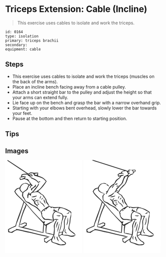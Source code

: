 # Triceps Extension: Cable (Incline)
> This exercise uses cables to isolate and work the triceps.

``` 
id: 0164 
type: isolation 
primary: triceps brachii 
secondary:  
equipment: cable 
``` 

## Steps

 - This exercise uses cables to isolate and work the triceps (muscles on the back of the arms).
 - Place an incline bench facing away from a cable pulley.
 - Attach a short straight bar to the pulley and adjust the height so that your arms can extend fully.
 - Lie face up on the bench and grasp the bar with a narrow overhand grip.
 - Starting with your elbows bent overhead, slowly lower the bar towards your feet.
 - Pause at the bottom and then return to starting position.

## Tips


## Images

<svg width="187pt" height="300" viewBox="0 0 187 225" xmlns="http://www.w3.org/2000/svg"><g fill="#FFF"><path d="M0 0h5.79c-.14.38-.44 1.13-.58 1.51C21.01 12 36.76 22.62 52.78 32.78c-4.38.03-8.69.81-12.91 1.96-.45 1.72-.91 3.44-1.37 5.16-1.02.8-2.03 1.61-3.04 2.43 4.36-.16 8.49-1.66 12.8-2.1-2.16 3.8-6.56 4.81-10.4 6.04a92.68 92.68 0 0 0-3.02-4.32c.13 2.04-.28 5.12 2.1 6 4.06-.04 7.98-2.91 12.05-1.35 3.8 1.08 6.63 3.92 9.27 6.69a190.6 190.6 0 0 0 2.3 5.27c-.74.36-1.49.72-2.24 1.09-2.61-1.99-5.5-4.34-9.01-3.89-3.02.5-6.26.97-8.74 2.9-2.7 2-4.16 5.12-5.7 8-2.34.66-4.73 1.24-6.93 2.3-2.78 1.52-4.15 4.54-5.76 7.1 4.71 10.51 15.09 16.39 22.19 25.02-5.65 19.68-14.76 38.24-19.69 58.14-5.98 2.77-12.11 5.24-17.79 8.62.14 2.32.28 4.65.58 6.96 3.03.68 6.09 1.29 9.17 1.71 3.74-2.65 7.4-6.14 12.13-6.71 10.05.85 19.52 4.72 29.49 6.07 15.2 3.57 30.34 7.34 45.66 10.38-3.35 1.07-6.66 2.22-9.89 3.61.18 2.72.35 5.44.51 8.16 2.01 1.02 4.05 1.99 6.12 2.9 2.97-3.51 6.87-5.9 10.72-8.3-.14 2.6.17 5.77 2.78 7.08 3.54 1.65 7.45 2.31 10.93 4.11 5.45 2.8 11.83 3.27 17.79 2.17 2.26-.46 4.83-2.48 4.32-5.02-2.13-3.67-6.77-4.48-9.5-7.51-2.5-2.83-5.03-5.65-6.91-8.95 2.06-1.25 4.17-2.39 6.3-3.5 3.42 1.57 7.19 1.97 10.91 1.94 5.25-.1 9.78 3.64 15.11 2.77 2.82.04 5.12-1.73 7.19-3.42-3.8-.09-7.47 1.13-11.26 1.04-3.74-.38-7.19-2.34-11-2.25-2.36.08-4.71.22-7.07.33-.46-.64-1.38-1.91-1.85-2.54.73-4.61 2.86-8.76 4.71-12.97 1.11-5.83-.12-11.81.36-17.68.73-4.57 3.09-8.65 5.06-12.77-2.63-.02-5.27.05-7.9.22-1.51-2.61-2.97-5.62-5.83-6.98-2.37-1.02-4.92-1.54-7.35-2.4 1.08-3.69 1.42-8.75 5.87-10 8.19.06 14.8 5.45 21.98 8.61 1.76 1.18 2.67 3.27 3.43 5.18-.34 3-1.43 5.87-2.02 8.83-1.49 5.25-1.15 10.78-2.38 16.08-.66 3.71-2.01 7.35-1.96 11.16 1.43 3.81 4.86 6.37 7.97 8.79 3.35 2.22 6.29 4.96 9.49 7.37-2.21-7.62-12.34-8.77-15.09-16.13-1.32-4.4.8-8.79 1.65-13.07 1.22-4.8.48-9.88 2.17-14.58.44-4.17.89-8.41.71-12.61-3.19-2.88-7.17-4.79-10.86-6.96-5.5-1.79-10.92-4.46-16.81-4.5l1.4-.91c-3.94.43-7.91.38-11.85.7-3.54.34-6.9-1.5-10.45-.99-1.56-.6-3.15-1.14-4.75-1.63-.96-3.47-2.91-6.51-4.89-9.46-1.97-2.77-1.47-6.6-3.68-9.23-1.5-1.91-3.09-3.76-4.17-5.95-1.53-3.38-5.62-4.12-8.04-6.64-1.57-1.79-3.49-3.2-5.69-4.13l.76-1.89C89 68.15 95.1 59.96 100.32 51.35c-2.79-3.12-5.43-6.5-9.11-8.62-3.78-2.18-8-3.41-12.03-5.01.32-2.35.55-4.71.63-7.08-2.64-.14-5.28.03-7.92.16-3.37.12-6.65-1.13-10.02-.84-2.17.57-4.02 1.88-5.94 2.98C39.37 21.85 22.74 10.84 6.02 0H187v225H0V0m147.9 129.81c2.97.91 8.35.03 6.81-4.17-1.55 2.44-4.04 3.65-6.81 4.17m3.62 8.88c-1.02 4.31-.16 8.88-1.57 13.12-.67 2.18-1.44 4.34-1.85 6.6 4.79-5.31 4.62-13.12 3.42-19.72m-5.29 28.01c-1.09 1.99-2.3 4.04-2.5 6.35 1.25 2.13 2.83 4.47 5.39 5.04-.81-2.06-2.44-3.55-4.07-4.97.49-2.12 1.17-4.23 1.18-6.42z"/><path d="M55.66 35.71C57.31 34.4 59 33 61 32.27c2.18-.27 4.38-.12 6.56-.1 1.09 1.99 2.25 3.94 3.35 5.92 2.59.44 5.17 1.01 7.58 2.07 5.47 1.44 11.01 3.12 15.53 6.67 1.42 1.63 2.91 3.2 4.49 4.68-3.21 4.44-6.8 8.56-10.07 12.95-3.27 4.26-7.21 8.11-12.16 10.37l.56.47c-2.82.61-5.77 2.63-8.62 1.09 5.49-4.53 9.34-10.51 13.04-16.48.06-.75.2-2.24.27-2.99-.33.09-.97.28-1.29.37-1.28 4.49-4.88 7.6-7.56 11.24-3.13 4.2-6.44 8.42-10.88 11.33.49.4.97.81 1.44 1.23 1.67-.98 3.12-2.97 5.25-2.72 3.78-.31 7.66-1.08 11.44-.4 3.03.63 4.06 4.15 6.95 5.06 3.03 1.26 5.68 3.45 6.23 6.84 4.53 2.83 4.91 8.27 6.1 12.94 2.02 3 4.55 5.65 6.57 8.67-4.57 1.47-8.05 4.89-12.2 7.15-3.22 1.79-5.1 5.07-7.55 7.7 1.8 3.38 1.72 7.29 2.81 10.87 1.53 2.41 3.18 4.81 5.24 6.8 3.14 1.3 6.6 1.02 9.91.88 4.29.35 8.52 1.34 12.82 1.64-.34.49-1.02 1.49-1.36 1.99-6.64 1.7-12.37 5.57-18.71 8.02-.79-.79-1.58-1.6-2.35-2.4.74-1.86 1.5-3.71 2.26-5.55-2.05.04-4.54 1.68-6.21-.22-8.32-7.62-15.89-16.02-23.59-24.25-10.94-13.9-23.06-26.89-36.06-38.87-2.32-2.59-4.35-5.42-6.38-8.24.93-5.05 5.8-7.12 10.16-8.53-.2 4.84 3.18 8.34 7.16 10.47-.35 2.38-.88 4.73-.94 7.14.59 2.97 2.76 5.26 4.39 7.7 1.72 2.3 2.58 5.21 4.74 7.19 2.17 2.05 5.3 2.5 7.65 4.31 6.14 5.24 14.47 7.05 20.29 12.77 2.86 2.5 4.98 6.01 8.69 7.37-2.37-3.82-5.59-7.03-8.51-10.42-5.92-4.27-13.26-6.45-18.59-11.57-3.33-2.32-8.64-2.02-10.64-6.1-1.3-3.1-2.97-6.02-4.66-8.92l-.78.02c-.05-2.63-.35-5.3.17-7.89 2.41-5.62 11.16-5.97 11.84-12.59.73-3.76 3.41-7.62 7.48-8.03-1.55 2.36-2.86 4.89-3.45 7.67.4-.02 1.19-.07 1.59-.09.77-1.71 1.6-3.39 2.5-5.04 1.18-.17 2.36-.37 3.53-.6-3.48-2.74-5.92-6.34-8.46-9.89-.85-2.1-2.18-3.92-3.67-5.6-2.39-.45-4.74-1.04-7.09-1.64.67-1.63 1.28-3.28 1.83-4.95-3.01-.93-6.1-1-9.13-.09l.92-3.48c4.14-1.32 8.49-1.17 12.78-1.11.27 2.77 2.2 3.71 4.75 3.69.72 1.7 1.36 3.44 2.1 5.14.2-1.66.34-3.36.93-4.95a23.93 23.93 0 0 0-2.45-2.38c1.42.02 2.85.05 4.27.14-.07 1.49-.14 2.98-.19 4.47 1.34-1.39 2.68-3.03 2.22-5.09-2.92-2.65-6.8-.62-10.18-.41m7.25 9.28l.51-.8c4.23 2.12 8.66 3.88 12.57 6.6 1.78 2.25 3.96 4.11 6.18 5.91-.33-.83-.97-2.48-1.29-3.3.89.03 2.68.08 3.58.11 0-.56-.01-1.67-.01-2.23-1.41.51-2.78 1.11-4.22 1.51-1.93-1.72-3.53-3.8-5.73-5.2-3.67-2.75-8.33-3.67-12.04-6.34.16 1.25.31 2.49.45 3.74m-.14 24.19c-.12.41-.36 1.22-.49 1.63.81 1.25 1.6 2.5 2.4 3.75.24-1.46.51-2.92.71-4.39 3.05-2.09 5.75-4.68 9.01-6.49-.09-1.58-.19-3.16-.33-4.73-2.41 4.6-6.65 8.04-11.3 10.23m-9.1 15.75c.09 2.21.16 4.42.17 6.64.46.18 1.39.53 1.86.71.2-3.1.05-6.43 1.81-9.16 1.5 1.24 2.96 2.52 4.42 3.8.27-1.55.52-3.11.78-4.66-.54-.67-1.07-1.35-1.61-2.02-.92.49-2.75 1.49-3.67 1.98.18-1.23.55-3.7.74-4.94-2.04 2.2-3.22 4.98-4.5 7.65m9.28 4.34c4.44 1.91 9.58-.01 13.66-2.11-.14-.28-.42-.83-.56-1.11-4.25 1.52-8.79 1.89-13.1 3.22m21.29 4.97c1.16-2.44 2.09-5 2.7-7.63-2.54 1.71-3.53 4.69-2.7 7.63m3.19 2.32c1.75-1.52 3.32-3.23 4.68-5.1-2.71.17-4.23 2.65-4.68 5.1m-18.2.34c-1.91-1.3-3.72-2.88-6.06-3.35 1.42 2.01 3.34 3.54 5.05 5.27 2.36 2.44 1.13 6.91 4.35 8.67 2.51 1.56 4.15 4.51 7.27 4.95-.97-1.98-1.92-4.19-4.05-5.19-2.29-.81-2.48-3.32-3.27-5.26-1.21-1.32-1.71-3.05-2.39-4.66a16.22 16.22 0 0 0 4.65-4.65c-2.74-.04-3.99 2.44-5.55 4.22m24.13-2.22c-1.06 4.94 2.17 9.01 4.99 12.64-2.06-4.06-2.08-9-4.99-12.64m-21.97 4.49c.62.39 1.24.79 1.86 1.18 3.06-2.43 6.97-1.86 10.46-2.99-2.49-.38-5.02-.71-7.54-.64-1.63.74-3.15 1.71-4.78 2.45m12.55 2.88c1.8 1.92 4.11 3.24 6.06 4.99 2.47 2.16 3.61 5.41 6.08 7.59-1.04-5.56-5.3-10.14-10.5-12.13-.34-1.36-.7-2.72-1.13-4.05-.28 1.15-1.01 2.39-.51 3.6m-8.2-.83c1.56.89 4.75 3.15 4.98-.06-1.66-.03-3.32-.01-4.98.06m1.17 4.69c1.52.9 3.09 1.73 4.66 2.54l.4-2.68c-1.69.07-3.37.09-5.06.14z"/><path d="M71.17 33.5c2.4-.75 4.86-1.39 7.4-1.15-.59 1.67-1.61 3.07-2.99 4.17-1.38-.51-2.77-.99-4.17-1.44l-.24-1.58zM45.8 57.31c3.95-1.18 8.13.51 10.95 3.3-2.38 3.28-2.89 7.53-5.41 10.69-2.78 2.23-5.97 3.96-8.41 6.62-3.02-1.71-5.81-4.35-6.36-7.94.52-5.42 3.79-11.01 9.23-12.67zM27.6 153.9c7.31-16.66 12.24-34.22 18.3-51.35 1.46 1.5 2.89 3.03 4.33 4.56-2.65 7.57-6.53 14.65-8.84 22.35-3.96 10.45-5.97 21.45-8.71 32.24 9.93 3.26 20.26 5.12 30.34 7.87 9.82 2.28 19.53 5.02 29.4 7.06.82-6.38.97-12.81 1.45-19.22 1.47.84 2.95 1.73 4.67 1.97a70.922 70.922 0 0 0-.44 17.65c3.43.79 6.79 1.88 10.26 2.53 2.8.71 5.9.64 8.37 2.31-1.3 2.81-2.81 5.5-4.27 8.22-4.1 3.25-9.21 4.98-12.9 8.79-1.27-.93-2.66-1.73-3.71-2.92-.16-1.64-.11-3.29-.12-4.94 3.24-.86 6.28-2.3 9.11-4.09 1.01-.46 2-.93 2.99-1.42-.84-.03-2.53-.1-3.37-.13-4.21-1.9-8.76-2.89-13.31-3.59-14.04-3.07-27.8-7.25-41.9-10.04-7.72-1.62-15.3-3.99-23.15-4.9.12.45.37 1.34.49 1.79-4.19 1.35-7.96 3.65-11.84 5.66-1.46-.25-2.92-.49-4.38-.72-.61-1.49-1.22-2.98-1.84-4.46 5.33-4.01 11.91-5.79 17.78-8.83.34-2.15.62-4.32 1.29-6.39z"/><path d="M51.4 108.19c5.5 5.7 10.41 11.9 15.39 18.05 8.37 8.64 16.22 17.75 24.72 26.26 1.44 1.5.64 3.65.58 5.46-.64 5.76-.76 11.55-1.17 17.32-4.71-2.16-9.91-2.71-14.84-4.14-10.68-2.67-21.23-5.82-31.94-8.34 2.54-1.36 5.08-2.72 7.73-3.84.18-2.15.35-4.29.49-6.43-1.78-.44-3.55-.86-5.32-1.31-3.85 1.92-7.96 3.26-11.83 5.13 1.58-4.71 2.96-9.49 4.02-14.35 3.03-9.47 6.21-18.95 10.76-27.82.93-1.86 1.09-3.97 1.41-5.99zM98.76 120.46c2.62-3.11 5.44-6.51 9.54-7.6 1.05 1.19 2.1 2.38 3.19 3.53.53-.52 1.59-1.57 2.12-2.1 5.09 4.1 11.5.79 17.26 1.07-2.6 2.48-3.53 6.01-2.79 9.5-.28.54-.56 1.08-.86 1.61-1.64-2.42-3.56-4.69-6.76-4.6-.9-1.52-1.9-2.98-3.04-4.34.05 1.42.14 2.84.27 4.26-.92.58-1.84 1.18-2.75 1.79 2.1.07 4.2.13 6.3.26-7.16 4.14-8.43 13.66-5.15 20.71-2.74.04-5.44-.4-8.07-1.11-3.64-1.05-7.46-.55-11.2-.66-2.18-1.69-4.36-3.42-6.19-5.48-1.06-2.86-1.85-6.03-1.06-9.06-.62-.49-1.25-.97-1.87-1.45 2.77-3.4 6.11-6.38 9.97-8.46.36.71.72 1.42 1.09 2.13m-2.44-.24c-1.27.5-2.95 1.69-2.46 3.26 1.26.61 4.3-2.62 2.46-3.26z"/><path d="M122.48 124.95c4.87 2.96 11.07 3.6 15.31 7.47 2.82 7.49-1.69 15.01-2.57 22.45-.9 9.93-6.31 18.94-6.35 29 2.55 4.09 5.26 8.12 8.51 11.68 2.82 2.07 6.25 3.36 8.36 6.31-.52.5-1.54 1.49-2.06 1.99-2.94-.06-5.84.35-8.73.84-3.47-.33-6.52-2.25-9.87-3.1-3.19-1.08-6.56-1.63-9.64-3-1.92-1.05-2.28-3.57-1.86-5.52 1.65-4.27 4.14-8.2 5.54-12.57.87-6.13.98-12.36.8-18.55-.51-6.38 3.76-11.61 5.76-17.36 1.02.1 3.05.29 4.07.39-3.5-3.07-8.01-2.25-12.08-1.17-1.18-4.81-2.03-10.13.31-14.76 1.22-1.63 2.95-2.79 4.5-4.1m1.21 9.21c2.56 1.47 5.42 2.17 8.38 2.01.61-.87 1.23-1.74 1.83-2.63-3.3 1.76-6.75-.02-10.21.62m.78 21.89c-.6 2.99-1.37 6.06-.72 9.11 1.01-5.49 4.06-10.46 4.4-16.08-2.24 1.65-3.03 4.41-3.68 6.97m6.22-1.92c-1.93 6.67-3.74 13.41-4.73 20.3 3.77-6.02 3.77-13.37 5.63-20.06-.23-.06-.68-.18-.9-.24m-10.48 39.28c.26-3.39-.11-6.79.4-10.16-3.09 2.63-2.1 7.04-.4 10.16m4.36-7.24c.11 4.2 2.13 8.25 5.32 10.98-.95-3.93-3.72-7.36-3.37-11.57-.49.15-1.47.44-1.95.59z"/><path d="M141.04 136.44c1.79.17 3.57.31 5.36.42-1.47 4.03-3.51 7.92-4.18 12.2.15 5.6.97 11.3-.28 16.85-.88 2.78-2.26 5.37-3.48 8.02-2.45.33-4.94.47-7.33 1.19 1.37-5.42 4.18-10.42 4.71-16.05.29-3.86 1.85-7.49 1.91-11.37 2.26-3.34 3.19-7.27 3.29-11.26zM118.91 146.56c-.45-.58-.89-1.16-1.33-1.74 2.42-.14 4.84-.31 7.26-.52-2.91 4.21-5.77 8.62-6.81 13.71-.66 2.99.38 5.98.3 8.98-.2 4.45-1.03 8.84-1.35 13.27-1.01-.32-2.04-.64-3.06-.93-4.7-1.56-9.62-2.56-14.55-2.87-.15-6.31.81-12.58 1.84-18.78 4.94-1.98 8.84-5.79 13.79-7.7 1.56-.8 2.65-2.24 3.91-3.42zM35.11 156.82c4.23-.18 7.93-2.43 11.87-3.68 2.39-.44 4.75 1.69 2.95 3.96-2.64 2.06-5.89 3.15-8.66 5.03-2.46-.36-4.91-.75-7.38-1.04.42-1.42.83-2.84 1.22-4.27zM130.64 176.91c2.27-1.24 4.75-1.71 7.31-1.28-.14 4.33-4.11 5.82-7.41 7.42.06-2.05.1-4.1.1-6.14z"/></g><g fill="#333"><path d="M5.79 0h.23c16.72 10.84 33.35 21.85 49.91 32.94 1.92-1.1 3.77-2.41 5.94-2.98 3.37-.29 6.65.96 10.02.84 2.64-.13 5.28-.3 7.92-.16-.08 2.37-.31 4.73-.63 7.08 4.03 1.6 8.25 2.83 12.03 5.01 3.68 2.12 6.32 5.5 9.11 8.62C95.1 59.96 89 68.15 80.96 74.33l-.76 1.89c2.2.93 4.12 2.34 5.69 4.13 2.42 2.52 6.51 3.26 8.04 6.64 1.08 2.19 2.67 4.04 4.17 5.95 2.21 2.63 1.71 6.46 3.68 9.23 1.98 2.95 3.93 5.99 4.89 9.46 1.6.49 3.19 1.03 4.75 1.63 3.55-.51 6.91 1.33 10.45.99 3.94-.32 7.91-.27 11.85-.7l-1.4.91c5.89.04 11.31 2.71 16.81 4.5 3.69 2.17 7.67 4.08 10.86 6.96.18 4.2-.27 8.44-.71 12.61-1.69 4.7-.95 9.78-2.17 14.58-.85 4.28-2.97 8.67-1.65 13.07 2.75 7.36 12.88 8.51 15.09 16.13-3.2-2.41-6.14-5.15-9.49-7.37-3.11-2.42-6.54-4.98-7.97-8.79-.05-3.81 1.3-7.45 1.96-11.16 1.23-5.3.89-10.83 2.38-16.08.59-2.96 1.68-5.83 2.02-8.83-.76-1.91-1.67-4-3.43-5.18-7.18-3.16-13.79-8.55-21.98-8.61-4.45 1.25-4.79 6.31-5.87 10 2.43.86 4.98 1.38 7.35 2.4 2.86 1.36 4.32 4.37 5.83 6.98 2.63-.17 5.27-.24 7.9-.22-1.97 4.12-4.33 8.2-5.06 12.77-.48 5.87.75 11.85-.36 17.68-1.85 4.21-3.98 8.36-4.71 12.97.47.63 1.39 1.9 1.85 2.54 2.36-.11 4.71-.25 7.07-.33 3.81-.09 7.26 1.87 11 2.25 3.79.09 7.46-1.13 11.26-1.04-2.07 1.69-4.37 3.46-7.19 3.42-5.33.87-9.86-2.87-15.11-2.77-3.72.03-7.49-.37-10.91-1.94-2.13 1.11-4.24 2.25-6.3 3.5 1.88 3.3 4.41 6.12 6.91 8.95 2.73 3.03 7.37 3.84 9.5 7.51.51 2.54-2.06 4.56-4.32 5.02-5.96 1.1-12.34.63-17.79-2.17-3.48-1.8-7.39-2.46-10.93-4.11-2.61-1.31-2.92-4.48-2.78-7.08-3.85 2.4-7.75 4.79-10.72 8.3-2.07-.91-4.11-1.88-6.12-2.9-.16-2.72-.33-5.44-.51-8.16 3.23-1.39 6.54-2.54 9.89-3.61-15.32-3.04-30.46-6.81-45.66-10.38-9.97-1.35-19.44-5.22-29.49-6.07-4.73.57-8.39 4.06-12.13 6.71-3.08-.42-6.14-1.03-9.17-1.71-.3-2.31-.44-4.64-.58-6.96 5.68-3.38 11.81-5.85 17.79-8.62 4.93-19.9 14.04-38.46 19.69-58.14-7.1-8.63-17.48-14.51-22.19-25.02 1.61-2.56 2.98-5.58 5.76-7.1 2.2-1.06 4.59-1.64 6.93-2.3 1.54-2.88 3-6 5.7-8 2.48-1.93 5.72-2.4 8.74-2.9 3.51-.45 6.4 1.9 9.01 3.89.75-.37 1.5-.73 2.24-1.09a190.6 190.6 0 0 1-2.3-5.27c-2.64-2.77-5.47-5.61-9.27-6.69-4.07-1.56-7.99 1.31-12.05 1.35-2.38-.88-1.97-3.96-2.1-6a92.68 92.68 0 0 1 3.02 4.32c3.84-1.23 8.24-2.24 10.4-6.04-4.31.44-8.44 1.94-12.8 2.1a230.9 230.9 0 0 1 3.04-2.43c.46-1.72.92-3.44 1.37-5.16 4.22-1.15 8.53-1.93 12.91-1.96C36.76 22.62 21.01 12 5.21 1.51c.14-.38.44-1.13.58-1.51m49.87 35.71c3.38-.21 7.26-2.24 10.18.41.46 2.06-.88 3.7-2.22 5.09.05-1.49.12-2.98.19-4.47-1.42-.09-2.85-.12-4.27-.14.87.73 1.69 1.53 2.45 2.38-.59 1.59-.73 3.29-.93 4.95-.74-1.7-1.38-3.44-2.1-5.14-2.55.02-4.48-.92-4.75-3.69-4.29-.06-8.64-.21-12.78 1.11l-.92 3.48c3.03-.91 6.12-.84 9.13.09-.55 1.67-1.16 3.32-1.83 4.95 2.35.6 4.7 1.19 7.09 1.64 1.49 1.68 2.82 3.5 3.67 5.6 2.54 3.55 4.98 7.15 8.46 9.89-1.17.23-2.35.43-3.53.6-.9 1.65-1.73 3.33-2.5 5.04-.4.02-1.19.07-1.59.09.59-2.78 1.9-5.31 3.45-7.67-4.07.41-6.75 4.27-7.48 8.03-.68 6.62-9.43 6.97-11.84 12.59-.52 2.59-.22 5.26-.17 7.89l.78-.02c1.69 2.9 3.36 5.82 4.66 8.92 2 4.08 7.31 3.78 10.64 6.1 5.33 5.12 12.67 7.3 18.59 11.57 2.92 3.39 6.14 6.6 8.51 10.42-3.71-1.36-5.83-4.87-8.69-7.37-5.82-5.72-14.15-7.53-20.29-12.77-2.35-1.81-5.48-2.26-7.65-4.31-2.16-1.98-3.02-4.89-4.74-7.19-1.63-2.44-3.8-4.73-4.39-7.7.06-2.41.59-4.76.94-7.14-3.98-2.13-7.36-5.63-7.16-10.47-4.36 1.41-9.23 3.48-10.16 8.53 2.03 2.82 4.06 5.65 6.38 8.24 13 11.98 25.12 24.97 36.06 38.87 7.7 8.23 15.27 16.63 23.59 24.25 1.67 1.9 4.16.26 6.21.22-.76 1.84-1.52 3.69-2.26 5.55.77.8 1.56 1.61 2.35 2.4 6.34-2.45 12.07-6.32 18.71-8.02.34-.5 1.02-1.5 1.36-1.99-4.3-.3-8.53-1.29-12.82-1.64-3.31.14-6.77.42-9.91-.88-2.06-1.99-3.71-4.39-5.24-6.8-1.09-3.58-1.01-7.49-2.81-10.87 2.45-2.63 4.33-5.91 7.55-7.7 4.15-2.26 7.63-5.68 12.2-7.15-2.02-3.02-4.55-5.67-6.57-8.67-1.19-4.67-1.57-10.11-6.1-12.94-.55-3.39-3.2-5.58-6.23-6.84-2.89-.91-3.92-4.43-6.95-5.06-3.78-.68-7.66.09-11.44.4-2.13-.25-3.58 1.74-5.25 2.72-.47-.42-.95-.83-1.44-1.23 4.44-2.91 7.75-7.13 10.88-11.33 2.68-3.64 6.28-6.75 7.56-11.24.32-.09.96-.28 1.29-.37-.07.75-.21 2.24-.27 2.99-3.7 5.97-7.55 11.95-13.04 16.48 2.85 1.54 5.8-.48 8.62-1.09l-.56-.47c4.95-2.26 8.89-6.11 12.16-10.37 3.27-4.39 6.86-8.51 10.07-12.95a63.975 63.975 0 0 1-4.49-4.68c-4.52-3.55-10.06-5.23-15.53-6.67-2.41-1.06-4.99-1.63-7.58-2.07-1.1-1.98-2.26-3.93-3.35-5.92-2.18-.02-4.38-.17-6.56.1-2 .73-3.69 2.13-5.34 3.44m15.51-2.21l.24 1.58c1.4.45 2.79.93 4.17 1.44 1.38-1.1 2.4-2.5 2.99-4.17-2.54-.24-5 .4-7.4 1.15M45.8 57.31c-5.44 1.66-8.71 7.25-9.23 12.67.55 3.59 3.34 6.23 6.36 7.94 2.44-2.66 5.63-4.39 8.41-6.62 2.52-3.16 3.03-7.41 5.41-10.69-2.82-2.79-7-4.48-10.95-3.3M27.6 153.9c-.67 2.07-.95 4.24-1.29 6.39-5.87 3.04-12.45 4.82-17.78 8.83.62 1.48 1.23 2.97 1.84 4.46 1.46.23 2.92.47 4.38.72 3.88-2.01 7.65-4.31 11.84-5.66-.12-.45-.37-1.34-.49-1.79 7.85.91 15.43 3.28 23.15 4.9 14.1 2.79 27.86 6.97 41.9 10.04 4.55.7 9.1 1.69 13.31 3.59.84.03 2.53.1 3.37.13-.99.49-1.98.96-2.99 1.42-2.83 1.79-5.87 3.23-9.11 4.09.01 1.65-.04 3.3.12 4.94 1.05 1.19 2.44 1.99 3.71 2.92 3.69-3.81 8.8-5.54 12.9-8.79 1.46-2.72 2.97-5.41 4.27-8.22-2.47-1.67-5.57-1.6-8.37-2.31-3.47-.65-6.83-1.74-10.26-2.53-.59-5.88-.44-11.82.44-17.65-1.72-.24-3.2-1.13-4.67-1.97-.48 6.41-.63 12.84-1.45 19.22-9.87-2.04-19.58-4.78-29.4-7.06-10.08-2.75-20.41-4.61-30.34-7.87 2.74-10.79 4.75-21.79 8.71-32.24 2.31-7.7 6.19-14.78 8.84-22.35-1.44-1.53-2.87-3.06-4.33-4.56-6.06 17.13-10.99 34.69-18.3 51.35m23.8-45.71c-.32 2.02-.48 4.13-1.41 5.99-4.55 8.87-7.73 18.35-10.76 27.82-1.06 4.86-2.44 9.64-4.02 14.35 3.87-1.87 7.98-3.21 11.83-5.13 1.77.45 3.54.87 5.32 1.31-.14 2.14-.31 4.28-.49 6.43-2.65 1.12-5.19 2.48-7.73 3.84 10.71 2.52 21.26 5.67 31.94 8.34 4.93 1.43 10.13 1.98 14.84 4.14.41-5.77.53-11.56 1.17-17.32.06-1.81.86-3.96-.58-5.46-8.5-8.51-16.35-17.62-24.72-26.26-4.98-6.15-9.89-12.35-15.39-18.05m47.36 12.27c-.37-.71-.73-1.42-1.09-2.13-3.86 2.08-7.2 5.06-9.97 8.46.62.48 1.25.96 1.87 1.45-.79 3.03 0 6.2 1.06 9.06 1.83 2.06 4.01 3.79 6.19 5.48 3.74.11 7.56-.39 11.2.66 2.63.71 5.33 1.15 8.07 1.11-3.28-7.05-2.01-16.57 5.15-20.71-2.1-.13-4.2-.19-6.3-.26.91-.61 1.83-1.21 2.75-1.79-.13-1.42-.22-2.84-.27-4.26 1.14 1.36 2.14 2.82 3.04 4.34 3.2-.09 5.12 2.18 6.76 4.6.3-.53.58-1.07.86-1.61-.74-3.49.19-7.02 2.79-9.5-5.76-.28-12.17 3.03-17.26-1.07-.53.53-1.59 1.58-2.12 2.1-1.09-1.15-2.14-2.34-3.19-3.53-4.1 1.09-6.92 4.49-9.54 7.6m23.72 4.49c-1.55 1.31-3.28 2.47-4.5 4.1-2.34 4.63-1.49 9.95-.31 14.76 4.07-1.08 8.58-1.9 12.08 1.17-1.02-.1-3.05-.29-4.07-.39-2 5.75-6.27 10.98-5.76 17.36.18 6.19.07 12.42-.8 18.55-1.4 4.37-3.89 8.3-5.54 12.57-.42 1.95-.06 4.47 1.86 5.52 3.08 1.37 6.45 1.92 9.64 3 3.35.85 6.4 2.77 9.87 3.1 2.89-.49 5.79-.9 8.73-.84.52-.5 1.54-1.49 2.06-1.99-2.11-2.95-5.54-4.24-8.36-6.31-3.25-3.56-5.96-7.59-8.51-11.68.04-10.06 5.45-19.07 6.35-29 .88-7.44 5.39-14.96 2.57-22.45-4.24-3.87-10.44-4.51-15.31-7.47m18.56 11.49c-.1 3.99-1.03 7.92-3.29 11.26-.06 3.88-1.62 7.51-1.91 11.37-.53 5.63-3.34 10.63-4.71 16.05 2.39-.72 4.88-.86 7.33-1.19 1.22-2.65 2.6-5.24 3.48-8.02 1.25-5.55.43-11.25.28-16.85.67-4.28 2.71-8.17 4.18-12.2-1.79-.11-3.57-.25-5.36-.42m-22.13 10.12c-1.26 1.18-2.35 2.62-3.91 3.42-4.95 1.91-8.85 5.72-13.79 7.7-1.03 6.2-1.99 12.47-1.84 18.78 4.93.31 9.85 1.31 14.55 2.87 1.02.29 2.05.61 3.06.93.32-4.43 1.15-8.82 1.35-13.27.08-3-.96-5.99-.3-8.98 1.04-5.09 3.9-9.5 6.81-13.71-2.42.21-4.84.38-7.26.52.44.58.88 1.16 1.33 1.74m-83.8 10.26c-.39 1.43-.8 2.85-1.22 4.27 2.47.29 4.92.68 7.38 1.04 2.77-1.88 6.02-2.97 8.66-5.03 1.8-2.27-.56-4.4-2.95-3.96-3.94 1.25-7.64 3.5-11.87 3.68m95.53 20.09c0 2.04-.04 4.09-.1 6.14 3.3-1.6 7.27-3.09 7.41-7.42-2.56-.43-5.04.04-7.31 1.28z"/><path d="M62.91 44.99c-.14-1.25-.29-2.49-.45-3.74 3.71 2.67 8.37 3.59 12.04 6.34 2.2 1.4 3.8 3.48 5.73 5.2 1.44-.4 2.81-1 4.22-1.51 0 .56.01 1.67.01 2.23-.9-.03-2.69-.08-3.58-.11.32.82.96 2.47 1.29 3.3-2.22-1.8-4.4-3.66-6.18-5.91-3.91-2.72-8.34-4.48-12.57-6.6l-.51.8zM62.77 69.18c4.65-2.19 8.89-5.63 11.3-10.23.14 1.57.24 3.15.33 4.73-3.26 1.81-5.96 4.4-9.01 6.49-.2 1.47-.47 2.93-.71 4.39-.8-1.25-1.59-2.5-2.4-3.75.13-.41.37-1.22.49-1.63zM53.67 84.93c1.28-2.67 2.46-5.45 4.5-7.65-.19 1.24-.56 3.71-.74 4.94.92-.49 2.75-1.49 3.67-1.98.54.67 1.07 1.35 1.61 2.02-.26 1.55-.51 3.11-.78 4.66-1.46-1.28-2.92-2.56-4.42-3.8-1.76 2.73-1.61 6.06-1.81 9.16-.47-.18-1.4-.53-1.86-.71-.01-2.22-.08-4.43-.17-6.64zM62.95 89.27c4.31-1.33 8.85-1.7 13.1-3.22.14.28.42.83.56 1.11-4.08 2.1-9.22 4.02-13.66 2.11zM84.24 94.24c-.83-2.94.16-5.92 2.7-7.63-.61 2.63-1.54 5.19-2.7 7.63zM87.43 96.56c.45-2.45 1.97-4.93 4.68-5.1a30.577 30.577 0 0 1-4.68 5.1zM69.23 96.9c1.56-1.78 2.81-4.26 5.55-4.22a16.22 16.22 0 0 1-4.65 4.65c.68 1.61 1.18 3.34 2.39 4.66.79 1.94.98 4.45 3.27 5.26 2.13 1 3.08 3.21 4.05 5.19-3.12-.44-4.76-3.39-7.27-4.95-3.22-1.76-1.99-6.23-4.35-8.67-1.71-1.73-3.63-3.26-5.05-5.27 2.34.47 4.15 2.05 6.06 3.35zM93.36 94.68c2.91 3.64 2.93 8.58 4.99 12.64-2.82-3.63-6.05-7.7-4.99-12.64z"/><path d="M71.39 99.17c1.63-.74 3.15-1.71 4.78-2.45 2.52-.07 5.05.26 7.54.64-3.49 1.13-7.4.56-10.46 2.99-.62-.39-1.24-.79-1.86-1.18zM83.94 102.05c-.5-1.21.23-2.45.51-3.6.43 1.33.79 2.69 1.13 4.05 5.2 1.99 9.46 6.57 10.5 12.13-2.47-2.18-3.61-5.43-6.08-7.59-1.95-1.75-4.26-3.07-6.06-4.99zM75.74 101.22c1.66-.07 3.32-.09 4.98-.06-.23 3.21-3.42.95-4.98.06zM76.91 105.91c1.69-.05 3.37-.07 5.06-.14l-.4 2.68c-1.57-.81-3.14-1.64-4.66-2.54zM96.32 120.22c1.84.64-1.2 3.87-2.46 3.26-.49-1.57 1.19-2.76 2.46-3.26zM147.9 129.81c2.77-.52 5.26-1.73 6.81-4.17 1.54 4.2-3.84 5.08-6.81 4.17zM123.69 134.16c3.46-.64 6.91 1.14 10.21-.62-.6.89-1.22 1.76-1.83 2.63-2.96.16-5.82-.54-8.38-2.01zM151.52 138.69c1.2 6.6 1.37 14.41-3.42 19.72.41-2.26 1.18-4.42 1.85-6.6 1.41-4.24.55-8.81 1.57-13.12zM124.47 156.05c.65-2.56 1.44-5.32 3.68-6.97-.34 5.62-3.39 10.59-4.4 16.08-.65-3.05.12-6.12.72-9.11zM130.69 154.13c.22.06.67.18.9.24-1.86 6.69-1.86 14.04-5.63 20.06.99-6.89 2.8-13.63 4.73-20.3zM146.23 166.7c-.01 2.19-.69 4.3-1.18 6.42 1.63 1.42 3.26 2.91 4.07 4.97-2.56-.57-4.14-2.91-5.39-5.04.2-2.31 1.41-4.36 2.5-6.35zM120.21 193.41c-1.7-3.12-2.69-7.53.4-10.16-.51 3.37-.14 6.77-.4 10.16zM124.57 186.17c.48-.15 1.46-.44 1.95-.59-.35 4.21 2.42 7.64 3.37 11.57-3.19-2.73-5.21-6.78-5.32-10.98z"/></g></svg>
<svg width="187pt" height="300" viewBox="0 0 187 225" xmlns="http://www.w3.org/2000/svg"><g fill="#FFF"><path d="M0 0h19.98c4.42 2.37 9.31 3.59 14.05 5.12 21.5 6.82 42.98 13.71 64.48 20.54-2.22.73-4.53 1.25-6.59 2.38-.78 1.14-1.28 2.44-1.9 3.67-.64-.08-1.92-.24-2.57-.33-1.67 1.14-3.32 2.31-4.98 3.46.43 1.7.91 3.38 1.42 5.06l5.28-.15c-2.34 2.9-5.39 5.04-8.46 7.09-3.31 2.14-4.65 6.03-6.07 9.5-4.12 3.26-9.35 5.46-12.14 10.12-2.5 3.69-3.28 9.07-8.3 10.24.48.54 1.42 1.61 1.89 2.15-.82.88-1.65 1.77-2.47 2.66.36.32 1.09.94 1.45 1.25 4.15-5.07 5.45-11.91 10.17-16.56 2.02-2.06 4.28-3.86 6.6-5.56.46.35.93.7 1.4 1.05-1.49 1.08-2.96 2.16-4.35 3.36.01.8.05 2.4.06 3.2 1.99-2.57 4.29-4.93 5.8-7.83l-2.2-.08c3.13-1.97 4.65-5.33 6.49-8.36 3.3-5.22 9.81-7.44 12.38-13.24 2.25-.44 4.5-.83 6.75-1.24-1.98-.65-4.04-1.99-6.18-1.23-2.55.56-5.44 2.85-7.76.44.57-.85 1.16-1.68 1.75-2.51 2.92-.47 5.79-1.19 8.69-1.78.85 1.01 1.73 1.99 2.64 2.95-.27-2.86-2.76-4.16-5.01-5.35.89-.75 1.77-1.49 2.65-2.24 2.65-.41 5.27-1.09 7.95-1.26 3.06 1.79 4.1 5.31 5.28 8.41-3.42 1.6-6.81 3.26-10.22 4.85-.39 2.6-1.41 5.03-2.53 7.38-1.35 2.8-1.59 6.04-3.27 8.71-1.59 2.79-4.29 4.62-6.62 6.74-1.32-.14-2.64-.26-3.96-.36-.28-.19-.84-.56-1.12-.75l-.28 2.92c1.94-.39 3.88-.79 5.81-1.21-2.2 2.02-5.05 3.54-6.61 6.18-1.35 2.8-1.75 6.29-4.78 7.93.58.35 1.16.71 1.74 1.07 1-.94 2.02-1.86 3.02-2.79 1.22-.15 2.43-.32 3.65-.47.21-.79.44-1.58.64-2.37-1 .67-3 2.02-4 2.69.51-1.66 1.02-3.33 1.54-4.99 1.78-1.58 3.69-3.08 5.1-5.03 2.82-4.53 8.14-7.21 9.7-12.57 1.06-4.83 3.04-9.41 6.06-13.34 1.79-.11 3.58-.23 5.37-.34-3.76 6.28-4.12 14.04-8.69 19.93-3.72 1.83-5.63 5.64-8.66 8.27-2.93 2.72-4.28 6.63-6.89 9.61-1.67.07-3.34.17-5 .43 4.17.75 6.2 4.78 9.95 6.31 2.63 1.11 4.3 3.4 5.07 6.09 4.34 3.01 4.79 8.33 6.08 12.98 1.89 3.06 4.43 5.65 6.47 8.62-7.36 3.7-14.87 7.97-19.68 14.88 1.58 3.46 1.72 7.31 2.82 10.9 1.41 2.45 3.09 4.83 5.19 6.74 3.8 1.77 8.08.66 12.09 1.16 3.67.48 7.55.72 10.78 2.71-7.06 2.12-13.43 5.85-20.16 8.74-.81-.81-1.61-1.62-2.4-2.43.74-1.83 1.5-3.65 2.26-5.47-2.25.21-4.94 1.41-6.67-.69-8.29-7.72-15.94-16.11-23.62-24.44-6.81-8.76-14.2-17.06-21.99-24.97-6.51-7.35-14.54-13.33-20.03-21.57 1.13-4.93 5.78-7.08 10.15-8.5.58 2.51.71 5.42 2.79 7.24 3.41 3.57 8.6 3.95 12.91 5.85-1.73 2.25-4.83 4.19-4.36 7.46.21 3.61.32 7.6 2.76 10.52 2.55 3.37 7.09 3.98 10.21 6.64 4.37 3.65 9.99 5.14 14.58 8.44 5.09 2.75 7.9 8.35 13.14 10.85-3.66-5.2-7.5-10.87-13.51-13.53-4.12-2.54-8.79-4.22-12.38-7.53-3.12-3-8.07-2.77-11.1-5.88-2.8-3.42-1.58-8.2-1.5-12.24 1.1-1.11 2.19-2.22 3.28-3.34-.58-.83-1.16-1.66-1.75-2.49-5.29-1.81-12.01-4.22-12.98-10.56.52-5.15 3.48-10.36 8.47-12.35 3.59-1.36 7.34.39 10.96.67-3.6-3.83-9.19-2.45-13.47-.79-3.85 1.74-5.85 5.67-7.69 9.24-2.35.65-4.75 1.23-6.96 2.29-2.75 1.53-4.11 4.52-5.7 7.07 4.65 10.56 15.1 16.39 22.17 25.06-3.75 12.42-8.38 24.55-12.99 36.68-2.18 7.14-5.33 13.99-6.65 21.37-5.97 2.87-12.16 5.28-17.86 8.71.17 2.34.31 4.7.66 7.03 3.07.63 6.14 1.2 9.24 1.61 3.47-2.62 6.93-5.68 11.29-6.66 6.32.16 12.41 2.18 18.54 3.56 5.61 1.76 11.52 2.14 17.18 3.72 13.24 3.42 26.62 6.25 39.98 9.18-3.31 1.06-6.59 2.2-9.77 3.6.21 2.56.21 5.16.69 7.7 1.51 1.8 4.03 2.34 6.09 3.33 2.87-3.67 6.95-5.91 10.77-8.43-.89 3.47.97 7.34 4.63 8.07 6.76 1.52 12.65 6.16 19.81 5.92 4-.01 9.85.32 11.35-4.41-.68-4.29-5.96-5.14-8.76-7.78-2.87-3.02-5.64-6.18-7.75-9.79 2.27-1.38 4.61-2.65 6.91-3.98.31.38.93 1.16 1.24 1.55 5.26 1.16 10.87.19 15.93 2.32 4.99 2.16 11.41 2.1 15.41-2.04-3.81-.31-7.48 1.12-11.27.98-3.73-.41-7.19-2.36-10.98-2.27-2.37.08-4.73.22-7.1.32l-1.8-2.44c.64-4.66 2.83-8.82 4.7-13.06 1.1-5.85-.16-11.84.34-17.72.77-4.55 3.09-8.62 5.07-12.72-2.65-.03-5.3.05-7.95.2-1.36-2.46-2.71-5.17-5.2-6.67-2.17-1.18-4.63-1.62-6.98-2.3-.17-4.01.31-9.09 4.92-10.36 6.99-.01 13.03 4.05 19 7.18 3.87 1.01 7.48 5.27 5.9 9.35-1.43 5.29-2.79 10.64-3 16.15-.32 5.83-2.73 11.36-2.86 17.2 3.44 7.33 11.64 10.48 17.17 15.96-.28-3.9-4.11-5.63-6.79-7.77-3.58-2.64-8.19-5.48-8.43-10.43-.04-5.81 2.98-11.15 2.91-16.98-.09-3.13.69-6.14 1.49-9.13.22-3.96.82-7.95.55-11.92-1.94-2.17-4.78-3.2-7.13-4.83-4-2.89-8.91-3.89-13.51-5.4-2.14-1.06-4.52-1.25-6.87-1.11.26-.27.79-.79 1.05-1.05-3.89.44-7.82.39-11.72.72-3.5.41-6.8-1.69-10.31-.91-1.6-.63-3.23-1.21-4.87-1.75-.9-3.49-2.86-6.53-4.89-9.46-1.99-2.74-1.36-6.58-3.6-9.18-1.53-1.9-3.16-3.75-4.2-5.98-1.91-4.19-7.4-4.48-9.98-8.12 2.77-2.45 3.91-6.01 5.88-9.01 3.67-2.98 6.78-6.54 10.14-9.86 4.07-4.68 5.69-10.82 7.74-16.52 1.12-3.59 4.61-5.41 7.3-7.69 1.44-.43 2.94-.77 4.29-1.48 1.1-1.35 1.72-3.01 2.49-4.55 2.29-.17 3.72-1.71 4.74-3.61-.37-.69-1.11-2.07-1.49-2.76-4.37.05-8.73.78-13.09-.02-2.53-.65-4.06 1.84-5.68 3.28-3.15-2.62-7.36-2.74-11.1-3.97C71.46 15.13 47.75 7.56 24.04 0H187v225H0V0m81.54 55.53c-.94.94-1.82 2.04-3.24 2.22-.36.65-3.96 1.82-2.12 2.21 1.84-.07 3.62-.59 5.41-1.01-.03-1.14-.05-2.28-.05-3.42m-26.41 3.85c2.07 1.8 4.32 3.41 6.84 4.51-1.27-2.18-4.03-6.58-6.84-4.51m10.76 24.84c-2.47 1.18-5.01 2.25-7.21 3.91 7.15 1.12 12.68-4.74 16.48-9.99-3.59 1.25-5.84 4.56-9.27 6.08m-1.34 5.51c4.01 1.14 8.49-.75 12.07-2.57-.15-.29-.44-.87-.58-1.15-3.71 1.69-8.14 1.19-11.49 3.72m19.79 4.41c1.09-2.36 1.98-4.82 2.58-7.35-2.71 1.39-3.46 4.59-2.58 7.35m3.22 2.24c1.41-1.23 2.73-2.56 4.04-3.9-.2-.32-.61-.97-.81-1.3-1.52 1.44-2.93 3.04-3.23 5.2m-18.33.54c-1.88-1.28-3.6-2.99-5.98-3.25 1.5 2.19 3.74 3.69 5.43 5.7 1.24 2.04 1.34 4.51 2.23 6.7 1.65 1.62 3.75 2.75 5.3 4.49.82 1.25 2.19 1.51 3.57 1.63-1.01-2.24-2.38-4.36-4.71-5.4-1.87-.84-1.72-3.24-2.54-4.85-1.28-1.3-1.74-3.08-2.42-4.72 1.89-1.06 3.42-2.59 4.57-4.41-2.77-.27-3.91 2.39-5.45 4.11m23.8-.94c0 4.39 2.54 8.15 5.43 11.24-1.96-3.16-2.13-6.97-3.58-10.34-.03-.75-1.31-2.26-1.85-.9m-21.65 3.19c.63.4 1.26.79 1.91 1.18 2.95-2.57 6.9-1.61 10.25-3.02-2.45-.34-4.92-.64-7.39-.65-1.63.75-3.14 1.74-4.77 2.49M83.92 102c2.07 2.31 4.94 3.7 7.04 5.98 1.91 2 2.75 4.86 5.09 6.47-1.11-5.44-5.28-10.05-10.48-11.9-.29-1.33-.61-2.65-.96-3.96-.55 1.03-1.24 2.23-.69 3.41m-8.07-.95c1.43.99 2.97 2.32 4.84 1.72.09-2.56-3.24-1.38-4.84-1.72m1.16 4.83c1.48.97 3.04 1.81 4.65 2.54l.28-2.67c-1.64.06-3.29.08-4.93.13m70.93 23.89c2.82.93 8.24.16 6.85-3.91-1.83 2.05-4.07 3.51-6.85 3.91m3.55 9.02c-.75 3.4-.5 6.9-.89 10.34-.58 3.11-1.95 6.02-2.47 9.15 4.79-5.16 4.62-13.01 3.36-19.49m-5.41 28.08c-.63 1.13-1.19 2.29-1.69 3.49-1.78 3.08 1.62 7.13 4.71 7.48-.87-1.96-2.48-3.36-4.08-4.71.48-2.06 1.48-4.11 1.06-6.26z"/><path d="M107.54 26.58c2.67-1.45 5.69-2.01 8.65-2.54 1.87 2.2 4.65 4.73 3.41 7.94-1.1 1.78-3.2 1.61-5.01 1.79-1.95 1.51-3.59 3.5-5.94 4.41l-.32-.96c.23-.52.69-1.55.92-2.06l-1.1-.54c1.6-.97 3.17-1.99 4.72-3.06-1.06-.92-2.28-1.12-3.5-.17-.31-.71-.94-2.14-1.25-2.86.9-.01 2.71-.04 3.61-.05-.1-.4-.31-1.21-.41-1.61-.94-.08-2.83-.22-3.78-.29zM118.37 25.81c2.07-.63 4.19-1.17 6.36-.91-.07.71-.2 2.14-.27 2.85-2.26.28-4.63.12-6.09-1.94zM30.77 146.53c5.46-14.5 10.06-29.3 15.11-43.94 1.47 1.48 2.91 2.99 4.34 4.51-1.69 4.75-3.73 9.36-5.8 13.95-3.06 7.97-5.75 16.09-7.9 24.36-1.53 5.32-2.03 10.89-3.89 16.13 1.62.87 3.38 1.39 5.17 1.79 18.22 4.4 36.35 9.16 54.63 13.33.86-6.48.9-13.01 1.53-19.51.6.5 1.8 1.51 2.4 2.01h2.24c-.99 5.93-1.08 11.98-.48 17.95 3.67.71 7.22 1.96 10.92 2.61 2.57.62 5.54.44 7.66 2.27-1.3 2.76-2.81 5.41-4.25 8.09-4.07 3.29-9.22 4.93-12.86 8.79-1.29-.93-2.72-1.71-3.76-2.94-.14-1.66-.06-3.32-.04-4.97 4.28-1 8.01-3.34 11.75-5.54-.76 0-2.29-.02-3.05-.02-4.22-1.95-8.79-2.92-13.36-3.62-14.03-3.08-27.8-7.25-41.89-10.04-7.72-1.61-15.3-4-23.16-4.88.12.45.37 1.36.49 1.81-4.19 1.3-7.92 3.63-11.79 5.6-1.42-.21-2.84-.41-4.27-.59-.66-1.48-1.32-2.95-2-4.42 5.22-4.26 12.01-5.84 17.86-9.02.23-4.91 2.43-9.31 4.4-13.71z"/><path d="M51.32 108.18c5.77 5.78 10.68 12.31 15.92 18.56 8.1 8.25 15.54 17.11 23.79 25.21 1.11 1 1.58 2.51 1.26 3.97-.76 6.45-.96 12.94-1.39 19.41-1.89-.81-3.79-1.61-5.8-2.04-13.78-3.08-27.29-7.19-40.99-10.56 2.57-1.29 5.11-2.64 7.76-3.74.18-2.14.35-4.28.51-6.42-1.77-.47-3.55-.89-5.31-1.37-3.83 1.91-7.88 3.29-11.8 5.01 1.39-4.36 2.81-8.71 3.7-13.2 2.21-7.43 4.79-14.75 7.76-21.91 1.63-4.28 4.72-8.12 4.59-12.92zM98.74 119.83c3.18-2.34 5.49-6.24 9.67-6.89 1.03 1.18 2.08 2.35 3.17 3.47.51-.53 1.54-1.61 2.05-2.14 5.06 4.21 11.55.76 17.33 1.09-3.61 2.93-3.56 7.79-2.1 11.81-2.97-1.73-4.55-5.55-8.47-5.32-.76-1.56-1.76-2.98-3.01-4.18.07 1.36.18 2.73.31 4.09-.9.61-1.79 1.23-2.68 1.86 2.06.05 4.11.1 6.17.23-7.02 4.14-8.43 13.56-5.11 20.54-1.22.04-2.45.09-3.67.14-4.91-1.84-10.12-1.74-15.26-1.89-2.6-1.12-4.56-3.35-6.5-5.35-1.05-2.8-1.88-5.94-1.04-8.91-.42-.38-1.26-1.13-1.68-1.51 2.36-3.55 5.78-6.26 9.32-8.56.48.52.98 1.03 1.5 1.52m-4.77 3.66c1-.05 1.85-.51 2.55-1.38.07-.44.2-1.32.27-1.76-1.38-.17-3.55 1.62-2.82 3.14z"/><path d="M117.94 129.13c1.18-1.77 3.09-2.88 4.74-4.17 4.05 2.27 8.49 3.68 12.73 5.54 1.06.64 2.36 1.39 2.64 2.71 2.23 7.32-2 14.5-2.85 21.72-.87 9.93-6.37 18.92-6.31 28.98 2.54 4.09 5.26 8.11 8.5 11.67 2.9 2.07 6.41 3.39 8.46 6.49-1.21.71-2.28 2.01-3.82 1.88-3.4-.19-6.87 1.47-10.15.07-4.86-2-9.93-3.36-14.96-4.82-3.17-.56-4.29-4.43-2.99-7.06 1.69-3.89 3.86-7.59 5.2-11.63.93-6.43.93-12.95.8-19.43-.27-5.57 3.43-10.15 5.16-15.2.5-2.17 3.19-.55 4.59-.95-1.57-.82-3.09-1.84-4.85-2.21-2.4-.03-4.74.69-7.09 1.13-1.27-4.79-2.08-10.09.2-14.72m5.85 5.18c2.56 1.37 5.38 1.99 8.29 1.86.6-.88 1.21-1.76 1.81-2.65-3.28 1.96-6.71-.3-10.1.79m.69 21.7c-.48 2.96-1.62 6.04-.6 9.01.78-5.45 4.03-10.28 4.21-15.81-2.32 1.51-2.93 4.32-3.61 6.8m1.49 18.29c1.31-2.28 2.61-4.65 3.01-7.29.66-4.49 2.15-8.84 2.46-13.38-3.22 6.38-4.13 13.71-5.47 20.67m-5.89 18.94c.71-3.2-.3-6.5.67-9.7-3.47 2.08-2.08 6.75-.67 9.7m4.56-7.17c-.22 3.72 1.86 6.92 3.63 10.01.42.14 1.26.41 1.68.55-1.3-3.63-3.85-7.01-3.33-11.05-.5.12-1.49.37-1.98.49z"/><path d="M141.03 136.43c1.78.18 3.56.31 5.35.44-1.81 5.23-5.06 10.41-4 16.16.86 7.27.08 15.06-4.32 21.1-2.33.03-4.66.25-6.87 1.04 1.11-5.16 3.88-9.82 4.5-15.1.47-4.31 1.65-8.49 2.38-12.73 1.93-3.34 2.95-7.04 2.96-10.91zM118.91 146.62c-.44-.6-.87-1.2-1.3-1.8 2.41-.13 4.81-.31 7.22-.52-2.89 4.21-5.76 8.6-6.8 13.68-.68 2.99.38 5.98.29 8.99-.18 4.46-1.05 8.87-1.34 13.32-5.66-1.89-11.55-3.67-17.56-3.7-.24-6.37.74-12.72 1.85-18.97 4.96-1.87 8.74-5.79 13.7-7.6 1.6-.76 2.69-2.21 3.94-3.4zM35.12 156.69c4.27.15 7.92-2.41 11.89-3.55 2.38-.44 4.65 1.72 2.92 3.97-2.67 2.01-5.82 3.32-8.76 4.87-2.44-.09-4.84-.61-7.25-.9.41-1.46.81-2.92 1.2-4.39zM130.65 176.97c2.2-1.27 4.62-1.81 7.15-1.35l-1.02 4.02c-2.05 1.18-4.14 2.3-6.25 3.4.08-2.03.11-4.05.12-6.07z"/></g><g fill="#333"><path d="M19.98 0h4.06c23.71 7.56 47.42 15.13 71.14 22.67 3.74 1.23 7.95 1.35 11.1 3.97 1.62-1.44 3.15-3.93 5.68-3.28 4.36.8 8.72.07 13.09.02.38.69 1.12 2.07 1.49 2.76-1.02 1.9-2.45 3.44-4.74 3.61-.77 1.54-1.39 3.2-2.49 4.55-1.35.71-2.85 1.05-4.29 1.48-2.69 2.28-6.18 4.1-7.3 7.69-2.05 5.7-3.67 11.84-7.74 16.52-3.36 3.32-6.47 6.88-10.14 9.86-1.97 3-3.11 6.56-5.88 9.01 2.58 3.64 8.07 3.93 9.98 8.12 1.04 2.23 2.67 4.08 4.2 5.98 2.24 2.6 1.61 6.44 3.6 9.18 2.03 2.93 3.99 5.97 4.89 9.46 1.64.54 3.27 1.12 4.87 1.75 3.51-.78 6.81 1.32 10.31.91 3.9-.33 7.83-.28 11.72-.72-.26.26-.79.78-1.05 1.05 2.35-.14 4.73.05 6.87 1.11 4.6 1.51 9.51 2.51 13.51 5.4 2.35 1.63 5.19 2.66 7.13 4.83.27 3.97-.33 7.96-.55 11.92-.8 2.99-1.58 6-1.49 9.13.07 5.83-2.95 11.17-2.91 16.98.24 4.95 4.85 7.79 8.43 10.43 2.68 2.14 6.51 3.87 6.79 7.77-5.53-5.48-13.73-8.63-17.17-15.96.13-5.84 2.54-11.37 2.86-17.2.21-5.51 1.57-10.86 3-16.15 1.58-4.08-2.03-8.34-5.9-9.35-5.97-3.13-12.01-7.19-19-7.18-4.61 1.27-5.09 6.35-4.92 10.36 2.35.68 4.81 1.12 6.98 2.3 2.49 1.5 3.84 4.21 5.2 6.67 2.65-.15 5.3-.23 7.95-.2-1.98 4.1-4.3 8.17-5.07 12.72-.5 5.88.76 11.87-.34 17.72-1.87 4.24-4.06 8.4-4.7 13.06l1.8 2.44c2.37-.1 4.73-.24 7.1-.32 3.79-.09 7.25 1.86 10.98 2.27 3.79.14 7.46-1.29 11.27-.98-4 4.14-10.42 4.2-15.41 2.04-5.06-2.13-10.67-1.16-15.93-2.32-.31-.39-.93-1.17-1.24-1.55-2.3 1.33-4.64 2.6-6.91 3.98 2.11 3.61 4.88 6.77 7.75 9.79 2.8 2.64 8.08 3.49 8.76 7.78-1.5 4.73-7.35 4.4-11.35 4.41-7.16.24-13.05-4.4-19.81-5.92-3.66-.73-5.52-4.6-4.63-8.07-3.82 2.52-7.9 4.76-10.77 8.43-2.06-.99-4.58-1.53-6.09-3.33-.48-2.54-.48-5.14-.69-7.7 3.18-1.4 6.46-2.54 9.77-3.6-13.36-2.93-26.74-5.76-39.98-9.18-5.66-1.58-11.57-1.96-17.18-3.72-6.13-1.38-12.22-3.4-18.54-3.56-4.36.98-7.82 4.04-11.29 6.66-3.1-.41-6.17-.98-9.24-1.61-.35-2.33-.49-4.69-.66-7.03 5.7-3.43 11.89-5.84 17.86-8.71 1.32-7.38 4.47-14.23 6.65-21.37 4.61-12.13 9.24-24.26 12.99-36.68-7.07-8.67-17.52-14.5-22.17-25.06 1.59-2.55 2.95-5.54 5.7-7.07 2.21-1.06 4.61-1.64 6.96-2.29 1.84-3.57 3.84-7.5 7.69-9.24 4.28-1.66 9.87-3.04 13.47.79-3.62-.28-7.37-2.03-10.96-.67-4.99 1.99-7.95 7.2-8.47 12.35.97 6.34 7.69 8.75 12.98 10.56.59.83 1.17 1.66 1.75 2.49-1.09 1.12-2.18 2.23-3.28 3.34-.08 4.04-1.3 8.82 1.5 12.24 3.03 3.11 7.98 2.88 11.1 5.88 3.59 3.31 8.26 4.99 12.38 7.53 6.01 2.66 9.85 8.33 13.51 13.53-5.24-2.5-8.05-8.1-13.14-10.85-4.59-3.3-10.21-4.79-14.58-8.44-3.12-2.66-7.66-3.27-10.21-6.64-2.44-2.92-2.55-6.91-2.76-10.52-.47-3.27 2.63-5.21 4.36-7.46-4.31-1.9-9.5-2.28-12.91-5.85-2.08-1.82-2.21-4.73-2.79-7.24-4.37 1.42-9.02 3.57-10.15 8.5 5.49 8.24 13.52 14.22 20.03 21.57 7.79 7.91 15.18 16.21 21.99 24.97 7.68 8.33 15.33 16.72 23.62 24.44 1.73 2.1 4.42.9 6.67.69-.76 1.82-1.52 3.64-2.26 5.47.79.81 1.59 1.62 2.4 2.43 6.73-2.89 13.1-6.62 20.16-8.74-3.23-1.99-7.11-2.23-10.78-2.71-4.01-.5-8.29.61-12.09-1.16-2.1-1.91-3.78-4.29-5.19-6.74-1.1-3.59-1.24-7.44-2.82-10.9 4.81-6.91 12.32-11.18 19.68-14.88-2.04-2.97-4.58-5.56-6.47-8.62-1.29-4.65-1.74-9.97-6.08-12.98-.77-2.69-2.44-4.98-5.07-6.09-3.75-1.53-5.78-5.56-9.95-6.31 1.66-.26 3.33-.36 5-.43 2.61-2.98 3.96-6.89 6.89-9.61 3.03-2.63 4.94-6.44 8.66-8.27 4.57-5.89 4.93-13.65 8.69-19.93-1.79.11-3.58.23-5.37.34-3.02 3.93-5 8.51-6.06 13.34-1.56 5.36-6.88 8.04-9.7 12.57-1.41 1.95-3.32 3.45-5.1 5.03-.52 1.66-1.03 3.33-1.54 4.99 1-.67 3-2.02 4-2.69-.2.79-.43 1.58-.64 2.37-1.22.15-2.43.32-3.65.47-1 .93-2.02 1.85-3.02 2.79-.58-.36-1.16-.72-1.74-1.07 3.03-1.64 3.43-5.13 4.78-7.93 1.56-2.64 4.41-4.16 6.61-6.18-1.93.42-3.87.82-5.81 1.21l.28-2.92c.28.19.84.56 1.12.75 1.32.1 2.64.22 3.96.36 2.33-2.12 5.03-3.95 6.62-6.74 1.68-2.67 1.92-5.91 3.27-8.71 1.12-2.35 2.14-4.78 2.53-7.38 3.41-1.59 6.8-3.25 10.22-4.85-1.18-3.1-2.22-6.62-5.28-8.41-2.68.17-5.3.85-7.95 1.26-.88.75-1.76 1.49-2.65 2.24 2.25 1.19 4.74 2.49 5.01 5.35-.91-.96-1.79-1.94-2.64-2.95-2.9.59-5.77 1.31-8.69 1.78-.59.83-1.18 1.66-1.75 2.51 2.32 2.41 5.21.12 7.76-.44 2.14-.76 4.2.58 6.18 1.23-2.25.41-4.5.8-6.75 1.24-2.57 5.8-9.08 8.02-12.38 13.24-1.84 3.03-3.36 6.39-6.49 8.36l2.2.08c-1.51 2.9-3.81 5.26-5.8 7.83-.01-.8-.05-2.4-.06-3.2 1.39-1.2 2.86-2.28 4.35-3.36-.47-.35-.94-.7-1.4-1.05-2.32 1.7-4.58 3.5-6.6 5.56-4.72 4.65-6.02 11.49-10.17 16.56-.36-.31-1.09-.93-1.45-1.25.82-.89 1.65-1.78 2.47-2.66-.47-.54-1.41-1.61-1.89-2.15 5.02-1.17 5.8-6.55 8.3-10.24 2.79-4.66 8.02-6.86 12.14-10.12 1.42-3.47 2.76-7.36 6.07-9.5 3.07-2.05 6.12-4.19 8.46-7.09l-5.28.15c-.51-1.68-.99-3.36-1.42-5.06 1.66-1.15 3.31-2.32 4.98-3.46.65.09 1.93.25 2.57.33.62-1.23 1.12-2.53 1.9-3.67 2.06-1.13 4.37-1.65 6.59-2.38-21.5-6.83-42.98-13.72-64.48-20.54C29.29 3.59 24.4 2.37 19.98 0m87.56 26.58c.95.07 2.84.21 3.78.29.1.4.31 1.21.41 1.61-.9.01-2.71.04-3.61.05.31.72.94 2.15 1.25 2.86 1.22-.95 2.44-.75 3.5.17a94.949 94.949 0 0 1-4.72 3.06l1.1.54c-.23.51-.69 1.54-.92 2.06l.32.96c2.35-.91 3.99-2.9 5.94-4.41 1.81-.18 3.91-.01 5.01-1.79 1.24-3.21-1.54-5.74-3.41-7.94-2.96.53-5.98 1.09-8.65 2.54m10.83-.77c1.46 2.06 3.83 2.22 6.09 1.94.07-.71.2-2.14.27-2.85-2.17-.26-4.29.28-6.36.91m-87.6 120.72c-1.97 4.4-4.17 8.8-4.4 13.71-5.85 3.18-12.64 4.76-17.86 9.02.68 1.47 1.34 2.94 2 4.42 1.43.18 2.85.38 4.27.59 3.87-1.97 7.6-4.3 11.79-5.6-.12-.45-.37-1.36-.49-1.81 7.86.88 15.44 3.27 23.16 4.88 14.09 2.79 27.86 6.96 41.89 10.04 4.57.7 9.14 1.67 13.36 3.62.76 0 2.29.02 3.05.02-3.74 2.2-7.47 4.54-11.75 5.54-.02 1.65-.1 3.31.04 4.97 1.04 1.23 2.47 2.01 3.76 2.94 3.64-3.86 8.79-5.5 12.86-8.79 1.44-2.68 2.95-5.33 4.25-8.09-2.12-1.83-5.09-1.65-7.66-2.27-3.7-.65-7.25-1.9-10.92-2.61-.6-5.97-.51-12.02.48-17.95h-2.24c-.6-.5-1.8-1.51-2.4-2.01-.63 6.5-.67 13.03-1.53 19.51-18.28-4.17-36.41-8.93-54.63-13.33-1.79-.4-3.55-.92-5.17-1.79 1.86-5.24 2.36-10.81 3.89-16.13 2.15-8.27 4.84-16.39 7.9-24.36 2.07-4.59 4.11-9.2 5.8-13.95-1.43-1.52-2.87-3.03-4.34-4.51-5.05 14.64-9.65 29.44-15.11 43.94m20.55-38.35c.13 4.8-2.96 8.64-4.59 12.92-2.97 7.16-5.55 14.48-7.76 21.91-.89 4.49-2.31 8.84-3.7 13.2 3.92-1.72 7.97-3.1 11.8-5.01 1.76.48 3.54.9 5.31 1.37-.16 2.14-.33 4.28-.51 6.42-2.65 1.1-5.19 2.45-7.76 3.74 13.7 3.37 27.21 7.48 40.99 10.56 2.01.43 3.91 1.23 5.8 2.04.43-6.47.63-12.96 1.39-19.41.32-1.46-.15-2.97-1.26-3.97-8.25-8.1-15.69-16.96-23.79-25.21-5.24-6.25-10.15-12.78-15.92-18.56m47.42 11.65c-.52-.49-1.02-1-1.5-1.52-3.54 2.3-6.96 5.01-9.32 8.56.42.38 1.26 1.13 1.68 1.51-.84 2.97-.01 6.11 1.04 8.91 1.94 2 3.9 4.23 6.5 5.35 5.14.15 10.35.05 15.26 1.89 1.22-.05 2.45-.1 3.67-.14-3.32-6.98-1.91-16.4 5.11-20.54-2.06-.13-4.11-.18-6.17-.23.89-.63 1.78-1.25 2.68-1.86-.13-1.36-.24-2.73-.31-4.09 1.25 1.2 2.25 2.62 3.01 4.18 3.92-.23 5.5 3.59 8.47 5.32-1.46-4.02-1.51-8.88 2.1-11.81-5.78-.33-12.27 3.12-17.33-1.09-.51.53-1.54 1.61-2.05 2.14a86.881 86.881 0 0 1-3.17-3.47c-4.18.65-6.49 4.55-9.67 6.89m19.2 9.3c-2.28 4.63-1.47 9.93-.2 14.72 2.35-.44 4.69-1.16 7.09-1.13 1.76.37 3.28 1.39 4.85 2.21-1.4.4-4.09-1.22-4.59.95-1.73 5.05-5.43 9.63-5.16 15.2.13 6.48.13 13-.8 19.43-1.34 4.04-3.51 7.74-5.2 11.63-1.3 2.63-.18 6.5 2.99 7.06 5.03 1.46 10.1 2.82 14.96 4.82 3.28 1.4 6.75-.26 10.15-.07 1.54.13 2.61-1.17 3.82-1.88-2.05-3.1-5.56-4.42-8.46-6.49-3.24-3.56-5.96-7.58-8.5-11.67-.06-10.06 5.44-19.05 6.31-28.98.85-7.22 5.08-14.4 2.85-21.72-.28-1.32-1.58-2.07-2.64-2.71-4.24-1.86-8.68-3.27-12.73-5.54-1.65 1.29-3.56 2.4-4.74 4.17m23.09 7.3c-.01 3.87-1.03 7.57-2.96 10.91-.73 4.24-1.91 8.42-2.38 12.73-.62 5.28-3.39 9.94-4.5 15.1 2.21-.79 4.54-1.01 6.87-1.04 4.4-6.04 5.18-13.83 4.32-21.1-1.06-5.75 2.19-10.93 4-16.16-1.79-.13-3.57-.26-5.35-.44m-22.12 10.19c-1.25 1.19-2.34 2.64-3.94 3.4-4.96 1.81-8.74 5.73-13.7 7.6-1.11 6.25-2.09 12.6-1.85 18.97 6.01.03 11.9 1.81 17.56 3.7.29-4.45 1.16-8.86 1.34-13.32.09-3.01-.97-6-.29-8.99 1.04-5.08 3.91-9.47 6.8-13.68-2.41.21-4.81.39-7.22.52.43.6.86 1.2 1.3 1.8m-83.79 10.07c-.39 1.47-.79 2.93-1.2 4.39 2.41.29 4.81.81 7.25.9 2.94-1.55 6.09-2.86 8.76-4.87 1.73-2.25-.54-4.41-2.92-3.97-3.97 1.14-7.62 3.7-11.89 3.55m95.53 20.28c-.01 2.02-.04 4.04-.12 6.07 2.11-1.1 4.2-2.22 6.25-3.4l1.02-4.02c-2.53-.46-4.95.08-7.15 1.35z"/><path d="M81.54 55.53c0 1.14.02 2.28.05 3.42-1.79.42-3.57.94-5.41 1.01-1.84-.39 1.76-1.56 2.12-2.21 1.42-.18 2.3-1.28 3.24-2.22zM55.13 59.38c2.81-2.07 5.57 2.33 6.84 4.51-2.52-1.1-4.77-2.71-6.84-4.51zM65.89 84.22c3.43-1.52 5.68-4.83 9.27-6.08-3.8 5.25-9.33 11.11-16.48 9.99 2.2-1.66 4.74-2.73 7.21-3.91zM64.55 89.73c3.35-2.53 7.78-2.03 11.49-3.72.14.28.43.86.58 1.15-3.58 1.82-8.06 3.71-12.07 2.57zM84.34 94.14c-.88-2.76-.13-5.96 2.58-7.35-.6 2.53-1.49 4.99-2.58 7.35zM87.56 96.38c.3-2.16 1.71-3.76 3.23-5.2.2.33.61.98.81 1.3-1.31 1.34-2.63 2.67-4.04 3.9zM69.23 96.92c1.54-1.72 2.68-4.38 5.45-4.11-1.15 1.82-2.68 3.35-4.57 4.41.68 1.64 1.14 3.42 2.42 4.72.82 1.61.67 4.01 2.54 4.85 2.33 1.04 3.7 3.16 4.71 5.4-1.38-.12-2.75-.38-3.57-1.63-1.55-1.74-3.65-2.87-5.3-4.49-.89-2.19-.99-4.66-2.23-6.7-1.69-2.01-3.93-3.51-5.43-5.7 2.38.26 4.1 1.97 5.98 3.25zM93.03 95.98c.54-1.36 1.82.15 1.85.9 1.45 3.37 1.62 7.18 3.58 10.34-2.89-3.09-5.43-6.85-5.43-11.24z"/><path d="M71.38 99.17c1.63-.75 3.14-1.74 4.77-2.49 2.47.01 4.94.31 7.39.65-3.35 1.41-7.3.45-10.25 3.02-.65-.39-1.28-.78-1.91-1.18zM83.92 102c-.55-1.18.14-2.38.69-3.41.35 1.31.67 2.63.96 3.96 5.2 1.85 9.37 6.46 10.48 11.9-2.34-1.61-3.18-4.47-5.09-6.47-2.1-2.28-4.97-3.67-7.04-5.98zM75.85 101.05c1.6.34 4.93-.84 4.84 1.72-1.87.6-3.41-.73-4.84-1.72zM77.01 105.88c1.64-.05 3.29-.07 4.93-.13l-.28 2.67c-1.61-.73-3.17-1.57-4.65-2.54zM93.97 123.49c-.73-1.52 1.44-3.31 2.82-3.14-.07.44-.2 1.32-.27 1.76-.7.87-1.55 1.33-2.55 1.38zM147.94 129.77c2.78-.4 5.02-1.86 6.85-3.91 1.39 4.07-4.03 4.84-6.85 3.91zM123.79 134.31c3.39-1.09 6.82 1.17 10.1-.79-.6.89-1.21 1.77-1.81 2.65-2.91.13-5.73-.49-8.29-1.86zM151.49 138.79c1.26 6.48 1.43 14.33-3.36 19.49.52-3.13 1.89-6.04 2.47-9.15.39-3.44.14-6.94.89-10.34zM124.48 156.01c.68-2.48 1.29-5.29 3.61-6.8-.18 5.53-3.43 10.36-4.21 15.81-1.02-2.97.12-6.05.6-9.01zM125.97 174.3c1.34-6.96 2.25-14.29 5.47-20.67-.31 4.54-1.8 8.89-2.46 13.38-.4 2.64-1.7 5.01-3.01 7.29zM146.08 166.87c.42 2.15-.58 4.2-1.06 6.26 1.6 1.35 3.21 2.75 4.08 4.71-3.09-.35-6.49-4.4-4.71-7.48.5-1.2 1.06-2.36 1.69-3.49zM120.08 193.24c-1.41-2.95-2.8-7.62.67-9.7-.97 3.2.04 6.5-.67 9.7zM124.64 186.07c.49-.12 1.48-.37 1.98-.49-.52 4.04 2.03 7.42 3.33 11.05-.42-.14-1.26-.41-1.68-.55-1.77-3.09-3.85-6.29-3.63-10.01z"/></g></svg>